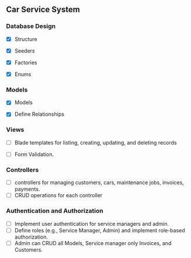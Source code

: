 ## Car Service System

### Database Design

- [x] Structure
- [x] Seeders
- [x] Factories
- [x] Enums


### Models

- [x] Models
- [x] Define Relationships


### Views

- [ ] Blade templates for listing, creating, updating, and deleting records
- [ ] Form Validation.


### Controllers

- [ ] controllers for managing customers, cars, maintenance jobs, invoices, payments.
- [ ] CRUD operations for each controller

### Authentication and Authorization

- [ ] Implement user authentication for service managers and admin.
- [ ] Define roles (e.g., Service Manager, Admin) and implement role-based authorization.
- [ ] Admin can CRUD all Models, Service manager only Invoices, and Customers.
